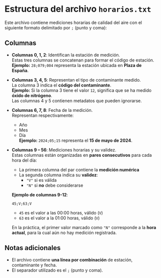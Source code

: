 # Estructura del archivo `horarios.txt`

Este archivo contiene mediciones horarias de calidad del aire con el siguiente formato delimitado por `;` (punto y coma):

## Columnas

- **Columnas 0, 1, 2**: Identifican la estación de medición.  
  Estas tres columnas se concatenan para formar el código de estación.  
  **Ejemplo:** `28;079;004` representa la estación ubicada en **Plaza de España**.

- **Columnas 3, 4, 5**: Representan el tipo de contaminante medido.  
  La columna 3 indica el **código del contaminante**.  
  **Ejemplo:** Si la columna 3 tiene el valor `12`, significa que se ha medido **óxido de nitrógeno**.  
  Las columnas 4 y 5 contienen metadatos que pueden ignorarse.

- **Columnas 6, 7, 8**: Fecha de la medición.  
  Representan respectivamente:
  - Año
  - Mes
  - Día  
  **Ejemplo:** `2024;05;15` representa el **15 de mayo de 2024**.

- **Columnas 9 – 56**: Mediciones horarias y su validez.  
  Estas columnas están organizadas en **pares consecutivos** para cada hora del día:
  - La primera columna del par contiene la **medición numérica**
  - La segunda columna indica su **validez**:
    - `"V"` si es válida
    - `"N"` si **no** debe considerarse

  **Ejemplo de columnas 9-12**:
  ```
  45;V;63;V
  ```
  - `45` es el valor a las 00:00 horas, válido (`V`)
  - `63` es el valor a la 01:00 horas, válido (`V`)

  En la práctica, el primer valor marcado como `"N"` corresponde a la **hora actual**, para la cual aún no hay medición registrada.

## Notas adicionales

- El archivo contiene **una línea por combinación** de estación, contaminante y fecha.
- El separador utilizado es el `;` (punto y coma).
